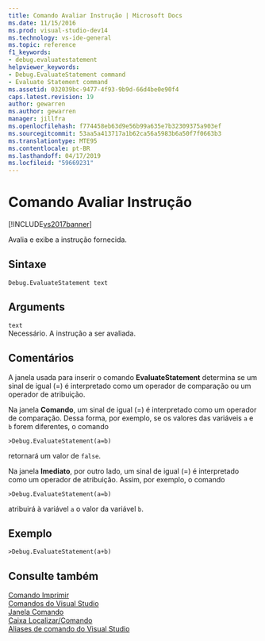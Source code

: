 ```yaml
---
title: Comando Avaliar Instrução | Microsoft Docs
ms.date: 11/15/2016
ms.prod: visual-studio-dev14
ms.technology: vs-ide-general
ms.topic: reference
f1_keywords:
- debug.evaluatestatement
helpviewer_keywords:
- Debug.EvaluateStatement command
- Evaluate Statement command
ms.assetid: 032039bc-9477-4f93-9b9d-66d4be0e90f4
caps.latest.revision: 19
author: gewarren
ms.author: gewarren
manager: jillfra
ms.openlocfilehash: f774458eb63d9e56b99a635e7b32309375a903ef
ms.sourcegitcommit: 53aa5a413717a1b62ca56a5983b6a50f7f0663b3
ms.translationtype: MTE95
ms.contentlocale: pt-BR
ms.lasthandoff: 04/17/2019
ms.locfileid: "59669231"
---
```

# <a name="evaluate-statement-command"></a>Comando Avaliar Instrução
[!INCLUDE[vs2017banner](../../includes/vs2017banner.md)]

Avalia e exibe a instrução fornecida.  
  
## <a name="syntax"></a>Sintaxe  
  
```  
Debug.EvaluateStatement text   
```  
  
## <a name="arguments"></a>Arguments  
 `text`  
 Necessário. A instrução a ser avaliada.  
  
## <a name="remarks"></a>Comentários  
 A janela usada para inserir o comando **EvaluateStatement** determina se um sinal de igual (=) é interpretado como um operador de comparação ou um operador de atribuição.  
  
 Na janela **Comando**, um sinal de igual (=) é interpretado como um operador de comparação. Dessa forma, por exemplo, se os valores das variáveis `a` e `b` forem diferentes, o comando  
  
```  
>Debug.EvaluateStatement(a=b)  
```  
  
 retornará um valor de `false`.  
  
 Na janela **Imediato**, por outro lado, um sinal de igual (=) é interpretado como um operador de atribuição. Assim, por exemplo, o comando  
  
```  
>Debug.EvaluateStatement(a=b)  
```  
  
 atribuirá à variável `a` o valor da variável `b`.  
  
## <a name="example"></a>Exemplo  
  
```  
>Debug.EvaluateStatement(a+b)  
```  
  
## <a name="see-also"></a>Consulte também  
 [Comando Imprimir](../../ide/reference/print-command.md)   
 [Comandos do Visual Studio](../../ide/reference/visual-studio-commands.md)   
 [Janela Comando](../../ide/reference/command-window.md)   
 [Caixa Localizar/Comando](../../ide/find-command-box.md)   
 [Aliases de comando do Visual Studio](../../ide/reference/visual-studio-command-aliases.md)
